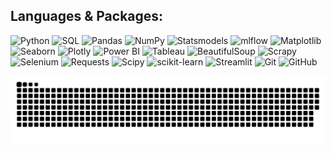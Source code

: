 ## Languages & Packages:
![Python](https://img.shields.io/badge/python-3670A0?style=for-the-badge&logo=python&logoColor=ffdd54) ![SQL](https://img.shields.io/badge/sql-%2307405e.svg?style=for-the-badge&logo=sqlite&logoColor=white) ![Pandas](https://img.shields.io/badge/pandas-%23150458.svg?style=for-the-badge&logo=pandas&logoColor=white) ![NumPy](https://img.shields.io/badge/numpy-%23013243.svg?style=for-the-badge&logo=numpy&logoColor=white) ![Statsmodels](https://img.shields.io/badge/Statsmodels-%23A0522D.svg?style=for-the-badge&logo=statsmodels&logoColor=white) ![mlflow](https://img.shields.io/badge/mlflow-%23d9ead3.svg?style=for-the-badge&logo=numpy&logoColor=blue) ![Matplotlib](https://img.shields.io/badge/Matplotlib-%23ffffff.svg?style=for-the-badge&logo=Matplotlib&logoColor=black) ![Seaborn](https://img.shields.io/badge/seaborn-%232B5B84.svg?style=for-the-badge&logo=seaborn&logoColor=white)  ![Plotly](https://img.shields.io/badge/Plotly-%233F4F75.svg?style=for-the-badge&logo=plotly&logoColor=white) ![Power BI](https://img.shields.io/badge/Power%20BI-F2C811.svg?style=for-the-badge&logo=power-bi&logoColor=black) ![Tableau](https://img.shields.io/badge/Tableau-E97627.svg?style=for-the-badge&logo=tableau&logoColor=white) ![BeautifulSoup](https://img.shields.io/badge/BeautifulSoup-%23339999.svg?style=for-the-badge&logo=beautifulsoup&logoColor=white) ![Scrapy](https://img.shields.io/badge/Scrapy-%23006E00.svg?style=for-the-badge&logo=scrapy&logoColor=white) ![Selenium](https://img.shields.io/badge/Selenium-%2300BFFF.svg?style=for-the-badge&logo=selenium&logoColor=white) ![Requests](https://img.shields.io/badge/Requests-%23FF5733.svg?style=for-the-badge&logo=requests&logoColor=white) ![Scipy](https://img.shields.io/badge/SciPy-%230C55A5.svg?style=for-the-badge&logo=scipy&logoColor=%white) ![scikit-learn](https://img.shields.io/badge/scikit--learn-%23F7931E.svg?style=for-the-badge&logo=scikit-learn&logoColor=white) ![Streamlit](https://img.shields.io/badge/Streamlit-%23FE4B4B.svg?style=for-the-badge&logo=streamlit&logoColor=white) ![Git](https://img.shields.io/badge/git-%23F05033.svg?style=for-the-badge&logo=git&logoColor=white) ![GitHub](https://img.shields.io/badge/github-%23121011.svg?style=for-the-badge&logo=github&logoColor=white)


<picture>
  <source media="(prefers-color-scheme: dark)" srcset="https://raw.githubusercontent.com/codeandcharts/codeandcharts/output/github-snake-dark.svg" />
  <source media="(prefers-color-scheme: light)" srcset="https://raw.githubusercontent.com/codeandcharts/codeandcharts/output/github-snake.svg" />
  <img alt="github-snake" src="https://raw.githubusercontent.com/codeandcharts/codeandcharts/output/github-snake.svg" />
</picture>
